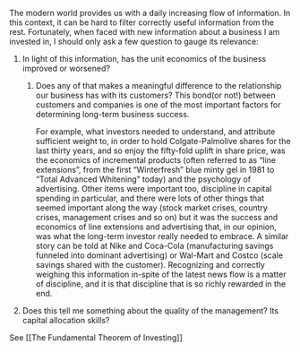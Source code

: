 The modern world provides us with a daily increasing flow of information. In this context, it can be hard to filter correctly useful information from the rest. Fortunately, when faced with new information about a business I am invested in, I should only ask a few question to gauge its relevance:

1. In light of this information, has the unit economics of the business improved or worsened?
	1. Does any of that makes a meaningful difference to the relationship our business has with its customers? This bond(or not!) between customers and companies is one of the most important factors for determining long-term business success.

		For example, what investors needed to understand, and attribute sufficient weight to, in order to hold Colgate-Palmolive shares for the last thirty years, and so enjoy the fifty-fold uplift in share price, was the economics of incremental products (often referred to as “line extensions”, from the first “Winterfresh” blue minty gel in 1981 to “Total Advanced Whitening” today) and the psychology of advertising. Other items were important too, discipline in capital spending in particular, and there were lots of other things that seemed important along the way (stock market crises, country crises, management crises and so on) but it was the success and economics of line extensions and advertising that, in our opinion, was what the long-term investor really needed to embrace. A similar story can be told at Nike and Coca-Cola (manufacturing savings funneled into dominant advertising) or Wal-Mart and Costco (scale savings shared with the customer). Recognizing and correctly weighing this information in-spite of the latest news flow is a matter of discipline, and it is that discipline that is so richly rewarded in the end.


2. Does this tell me something about the quality of the management? Its capital allocation skills? 



See [[The Fundamental Theorem of Investing]]

